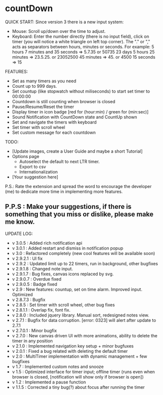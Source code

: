 countDown
=========

QUICK START:
Since version 3 there is a new input system:
* Mouse:
   Scroll up/down over the time to adjust.
* Keyboard:
   Enter the number directly (there is no input field), click on timer (you will notice a white triangle on left top corner).
   The "." or "," acts as separators between hours, minutes or seconds.
   For example:
      5 hours 7 minutes and 35 seconds => 5.7.35 or 50735
      23 days 5 hours 25 minutes => 23.5.25. or 23052500
      45 minutes => 45. or 4500
      15 seconds => 15

FEATURES:
 * Set as many timers as you need
 * Count up to 999 days.
 * Set countup (like stopwatch without miliseconds) to start set timer to 00:00:00
 * Countdown is still counting when browser is closed
 * Pause/Resume/Reset the timer
 * Display timer in icon badge [red for (hour:min) / green for (min:sec)]
 * Sound Notification with CountDown state and CountUp shown
 * Set and navigate the timers with keyboard
 * Set timer with scroll wheel
 * Set custom message for each countdown

TODO:
 * [Update images, create a User Guide and maybe a short Tutorial]
 * Options page
    * Autoselect the default to next LTR timer.
    * Export to csv
    * Internationalization
 * [Your suggestion here]

P.S.: Rate the extension and spread the word to encourage the developer (me) to dedicate more time in implementing more features.

P.P.S : Make your suggestions, if there is something that you miss or dislike, please make me know.
---------------------
UPDATE LOG:
 * v 3.0.5 : Added rich notification api
 * v 3.0.1 : Added restart and dismiss in notification popup
 * v 3.0 : Refactored completely (new cool features will be available soon)
 * v 2.9.2.1 : UI fix
 * v 2.9.2 : Updated limit up to 22 timers, run in background, other bugfixes
 * v 2.9.1.8 : Changed note input.
 * v 2.9.1.7 : Bug fixes, canvas icons replaced by svg.
 * v 2.9.0.7 : Overdue fixed
 * v 2.9.0.5 : Badge fixed
 * v 2.9 : New features: countup, set on time alarm. Improved input. Optimized
 * v 2.8.7.3 : Bugfix
 * v 2.8.5 : Set timer with scroll wheel, other bug fixes
 * v 2.8.1.1 : Overlap fix, font fix.
 * v 2.8.0 : Included jquery library. Manual sort, redesigned notes view.
 * v 2.7.1 : Bugfix for data corruption. [error: 0323] will alert after update to 2.7.1
 * v 2.7.0.1 : Minor bugfix
 * v 2.7.0 : New canvas driven UI with more animations, ability to delete the timer in any position
 * v 2.1.0 : Implemented navigation key setup + minor bugfuxes
 * v 2.0.1 : Fixed a bug related with deleting the default timer
 * v 2.0 : MultiTimer implementation with dynamic management + few bugfixes
 * v 1.7 : Implemented custom notes and snooze
 * v 1.5 : Optimized interface for timer input; offline timer (runs even when browser is closed, [notification will show only if browser is open])
 * v 1.2 : Implemented a pause function
 * v 1.1.5 : Corrected a tiny bug(?) about focus after running the timer
